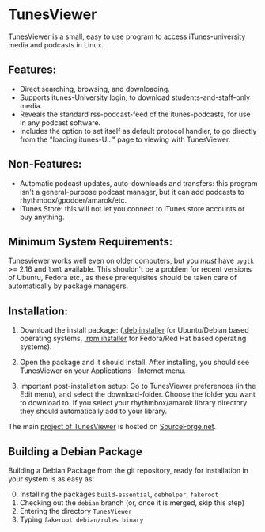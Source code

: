 # TunesViewer

TunesViewer is a small, easy to use program to access iTunes-university
media and podcasts in Linux.

## Features:

* Direct searching, browsing, and downloading.
* Supports itunes-University login, to download students-and-staff-only
  media.
* Reveals the standard rss-podcast-feed of the itunes-podcasts, for use in
  any podcast software.
* Includes the option to set itself as default protocol handler, to go
  directly from the "loading itunes-U..." page to viewing with TunesViewer.

## Non-Features:

* Automatic podcast updates, auto-downloads and transfers: this program
  isn't a general-purpose podcast manager, but it can add podcasts to
  rhythmbox/gpodder/amarok/etc.
* iTunes Store: this will not let you connect to iTunes store accounts or
  buy anything.

## Minimum System Requirements:

Tunesviewer works well even on older computers, but you *must* have
`pygtk` >= 2.16 and `lxml` available. This shouldn't be a problem for
recent versions of Ubuntu, Fedora etc., as these prerequisites should be
taken care of automatically by package managers.

## Installation:

1.  Download the install package: ([.deb installer][0] for Ubuntu/Debian
    based operating systems, [.rpm installer][1] for Fedora/Red Hat based
    operating systems).

2.  Open the package and it should install. After installing, you should see
    TunesViewer on your Applications - Internet menu.

3.  Important post-installation setup: Go to TunesViewer preferences (in the
    Edit menu), and select the download-folder. Choose the folder you want
    to download to. If you select your rhythmbox/amarok library directory
    they should automatically add to your library.

The main [project of TunesViewer][2] is hosted on [SourceForge.net][3].

## Building a Debian Package

Building a Debian Package from the git repository, ready for installation in
your system is as easy as:

0. Installing the packages `build-essential`, `debhelper`, `fakeroot`
1. Checking out the `debian` branch (or, once it is merged, skip this step)
2. Entering the directory `TunesViewer`
3. Typing `fakeroot debian/rules binary`


[0]: http://sourceforge.net/projects/tunesviewer/files/tunesviewer_1.4.deb/download
[1]: http://sourceforge.net/projects/tunesviewer/files/tunesviewer-1.4.noarch.rpm/download
[2]: http://sourceforge.net/projects/tunesviewer
[3]: http://sourceforge.net

